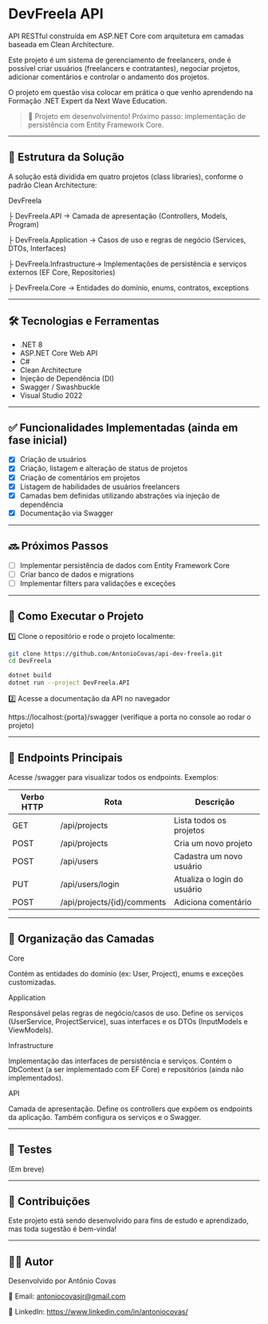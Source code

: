 # DevFreela API


API RESTful construída em ASP.NET Core com arquitetura em camadas baseada em Clean Architecture. 


Este projeto é um sistema de gerenciamento de freelancers, onde é possível criar usuários (freelancers e contratantes), negociar projetos, adicionar comentários e controlar o andamento dos projetos.


O projeto em questão visa colocar em prática o que venho aprendendo na Formação .NET Expert da Next Wave Education.


> 🚧 Projeto em desenvolvimento! Próximo passo: implementação de persistência com Entity Framework Core.

---

## 📂 Estrutura da Solução

A solução está dividida em quatro projetos (class libraries), conforme o padrão Clean Architecture:

DevFreela

├ DevFreela.API → Camada de apresentação (Controllers, Models, Program)

├ DevFreela.Application → Casos de uso e regras de negócio (Services, DTOs, Interfaces)

├ DevFreela.Infrastructure→ Implementações de persistência e serviços externos (EF Core, Repositories)

├ DevFreela.Core → Entidades do domínio, enums, contratos, exceptions

---

## 🛠️ Tecnologias e Ferramentas

- .NET 8
- ASP.NET Core Web API
- C#
- Clean Architecture
- Injeção de Dependência (DI)
- Swagger / Swashbuckle
- Visual Studio 2022

---

## ✅ Funcionalidades Implementadas (ainda em fase inicial)

- [x] Criação de usuários
- [x] Criação, listagem e alteração de status de projetos
- [x] Criação de comentários em projetos
- [x] Listagem de habilidades de usuários freelancers
- [x] Camadas bem definidas utilizando abstrações via injeção de dependência
- [x] Documentação via Swagger

---

## 🔜 Próximos Passos

- [ ] Implementar persistência de dados com Entity Framework Core
- [ ] Criar banco de dados e migrations
- [ ] Implementar filters para validações e exceções

---

## 🚀 Como Executar o Projeto


1️⃣ Clone o repositório e rode o projeto localmente:

```bash
git clone https://github.com/AntonioCovas/api-dev-freela.git
cd DevFreela

dotnet build
dotnet run --project DevFreela.API
```

2️⃣ Acesse a documentação da API no navegador

https://localhost:{porta}/swagger (verifique a porta no console ao rodar o projeto)

---

## 🔌 Endpoints Principais

Acesse /swagger para visualizar todos os endpoints. Exemplos:

| Verbo HTTP | Rota                           | Descrição                     |
|------------|--------------------------------|-------------------------------|
| GET        | /api/projects                  | Lista todos os projetos       |
| POST       | /api/projects                  | Cria um novo projeto          |
| POST       | /api/users                     | Cadastra um novo usuário      |
| PUT        | /api/users/login               | Atualiza o login do usuário   |
| POST       | /api/projects/{id}/comments    | Adiciona comentário           |

---

## 📂 Organização das Camadas

Core

Contém as entidades do domínio (ex: User, Project), enums e exceções customizadas.


Application

Responsável pelas regras de negócio/casos de uso. Define os serviços (UserService, ProjectService), suas interfaces e os DTOs (InputModels e ViewModels).


Infrastructure

Implementação das interfaces de persistência e serviços. Contém o DbContext (a ser implementado com EF Core) e repositórios (ainda não implementados).


API

Camada de apresentação. Define os controllers que expõem os endpoints da aplicação. Também configura os serviços e o Swagger.

---

## 🧪 Testes

(Em breve)

---

## 🤝 Contribuições

Este projeto está sendo desenvolvido para fins de estudo e aprendizado, mas toda sugestão é bem-vinda!

---

## 👨‍💻 Autor

Desenvolvido por Antônio Covas

📧 Email: antoniocovasjr@gmail.com

🔗 LinkedIn: https://www.linkedin.com/in/antoniocovas/